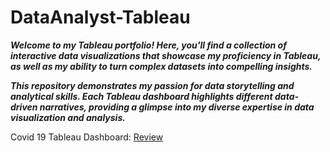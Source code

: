 # DataAnalyst-Tableau

**_Welcome to my Tableau portfolio! Here, you'll find a collection of interactive data visualizations that showcase my proficiency in Tableau, as well as my ability to turn complex datasets into compelling insights._**

**_This repository demonstrates my passion for data storytelling and analytical skills. Each Tableau dashboard highlights different data-driven narratives, providing a glimpse into my diverse expertise in data visualization and analysis._**

Covid 19 Tableau Dashboard: [Review](https://public.tableau.com/app/profile/swati.patel8127/viz/Covid19Dashboard_16904225452400/Dashboard1)
